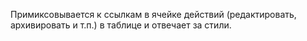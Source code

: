 Примиксовывается к ссылкам в ячейке действий (редактировать, архивировать и т.п.) в таблице и отвечает за стили.
